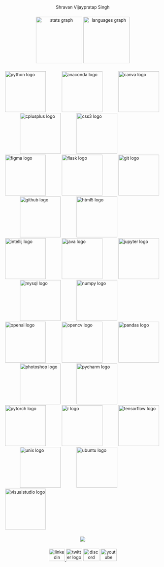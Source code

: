 <p align="center">Shravan Vijaypratap Singh</p>

###

<div align="center">
  <img src="https://github-readme-stats.vercel.app/api?username=Shravan1028&hide_title=false&hide_rank=false&show_icons=true&include_all_commits=true&count_private=true&disable_animations=false&theme=dracula&locale=en&hide_border=false&order=1" height="150" alt="stats graph"  />
  <img src="https://github-readme-stats.vercel.app/api/top-langs?username=Shravan1028&locale=en&hide_title=false&layout=compact&card_width=320&langs_count=5&theme=dracula&hide_border=false&order=2" height="150" alt="languages graph"  />
</div>

###


###

<div align="left">
  <img src="https://cdn.jsdelivr.net/gh/devicons/devicon/icons/python/python-original.svg" height="132" alt="python logo"  />
  <img width="44" />
  <img src="https://cdn.jsdelivr.net/gh/devicons/devicon/icons/anaconda/anaconda-original.svg" height="132" alt="anaconda logo"  />
  <img width="44" />
  <img src="https://cdn.jsdelivr.net/gh/devicons/devicon/icons/canva/canva-original.svg" height="132" alt="canva logo"  />
  <img width="44" />
  <img src="https://cdn.jsdelivr.net/gh/devicons/devicon/icons/cplusplus/cplusplus-original.svg" height="132" alt="cplusplus logo"  />
  <img width="44" />
  <img src="https://cdn.jsdelivr.net/gh/devicons/devicon/icons/css3/css3-original.svg" height="132" alt="css3 logo"  />
  <img width="44" />
  <img src="https://cdn.jsdelivr.net/gh/devicons/devicon/icons/figma/figma-original.svg" height="132" alt="figma logo"  />
  <img width="44" />
  <img src="https://cdn.jsdelivr.net/gh/devicons/devicon/icons/flask/flask-original.svg" height="132" alt="flask logo"  />
  <img width="44" />
  <img src="https://cdn.jsdelivr.net/gh/devicons/devicon/icons/git/git-original.svg" height="132" alt="git logo"  />
  <img width="44" />
  <img src="https://cdn.jsdelivr.net/gh/devicons/devicon/icons/github/github-original.svg" height="132" alt="github logo"  />
  <img width="44" />
  <img src="https://cdn.jsdelivr.net/gh/devicons/devicon/icons/html5/html5-original.svg" height="132" alt="html5 logo"  />
  <img width="44" />
  <img src="https://cdn.jsdelivr.net/gh/devicons/devicon/icons/intellij/intellij-original.svg" height="132" alt="intellij logo"  />
  <img width="44" />
  <img src="https://cdn.jsdelivr.net/gh/devicons/devicon/icons/java/java-original.svg" height="132" alt="java logo"  />
  <img width="44" />
  <img src="https://cdn.jsdelivr.net/gh/devicons/devicon/icons/jupyter/jupyter-original.svg" height="132" alt="jupyter logo"  />
  <img width="44" />
  <img src="https://cdn.jsdelivr.net/gh/devicons/devicon/icons/mysql/mysql-original.svg" height="132" alt="mysql logo"  />
  <img width="44" />
  <img src="https://cdn.jsdelivr.net/gh/devicons/devicon/icons/numpy/numpy-original.svg" height="132" alt="numpy logo"  />
  <img width="44" />
  <img src="https://cdn.jsdelivr.net/gh/devicons/devicon/icons/openal/openal-original.svg" height="132" alt="openal logo"  />
  <img width="44" />
  <img src="https://cdn.jsdelivr.net/gh/devicons/devicon/icons/opencv/opencv-original.svg" height="132" alt="opencv logo"  />
  <img width="44" />
  <img src="https://cdn.jsdelivr.net/gh/devicons/devicon/icons/pandas/pandas-original.svg" height="132" alt="pandas logo"  />
  <img width="44" />
  <img src="https://cdn.jsdelivr.net/gh/devicons/devicon/icons/photoshop/photoshop-plain.svg" height="132" alt="photoshop logo"  />
  <img width="44" />
  <img src="https://cdn.jsdelivr.net/gh/devicons/devicon/icons/pycharm/pycharm-original.svg" height="132" alt="pycharm logo"  />
  <img width="44" />
  <img src="https://cdn.jsdelivr.net/gh/devicons/devicon/icons/pytorch/pytorch-original.svg" height="132" alt="pytorch logo"  />
  <img width="44" />
  <img src="https://cdn.jsdelivr.net/gh/devicons/devicon/icons/r/r-original.svg" height="132" alt="r logo"  />
  <img width="44" />
  <img src="https://cdn.jsdelivr.net/gh/devicons/devicon/icons/tensorflow/tensorflow-original.svg" height="132" alt="tensorflow logo"  />
  <img width="44" />
  <img src="https://cdn.jsdelivr.net/gh/devicons/devicon/icons/unix/unix-original.svg" height="132" alt="unix logo"  />
  <img width="44" />
  <img src="https://cdn.jsdelivr.net/gh/devicons/devicon/icons/ubuntu/ubuntu-plain.svg" height="132" alt="ubuntu logo"  />
  <img width="44" />
  <img src="https://cdn.jsdelivr.net/gh/devicons/devicon/icons/visualstudio/visualstudio-plain.svg" height="132" alt="visualstudio logo"  />
</div>

###

<div align="center">
  <img src="https://profile-counter.glitch.me/Shravan1028/count.svg?"  />
</div>

###

<div align="center">
  <a href="https://www.linkedin.com/in/shravan-singh-b011b9209/" target="_blank">
    <img src="https://raw.githubusercontent.com/maurodesouza/profile-readme-generator/master/src/assets/icons/social/linkedin/default.svg" width="52" height="40" alt="linkedin logo"  />
  </a>
  <img src="https://raw.githubusercontent.com/maurodesouza/profile-readme-generator/master/src/assets/icons/social/twitter/default.svg" width="52" height="40" alt="twitter logo"  />
  <img src="https://raw.githubusercontent.com/maurodesouza/profile-readme-generator/master/src/assets/icons/social/discord/default.svg" width="52" height="40" alt="discord logo"  />
  <img src="https://raw.githubusercontent.com/maurodesouza/profile-readme-generator/master/src/assets/icons/social/youtube/default.svg" width="52" height="40" alt="youtube logo"  />
</div>

###
